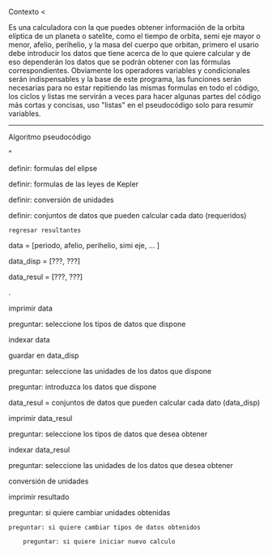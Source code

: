 Contexto <

Es una calculadora con la que puedes obtener información de la orbita elíptica de un planeta o satelite, como el tiempo de orbita, semi eje mayor o menor, afelio, perihelio, y la masa del cuerpo que orbitan, primero el usario debe introducir los datos que tiene acerca de lo que quiere calcular y de eso dependerán los datos que se podrán obtener con las fórmulas correspondientes. Obviamente los operadores variables y condicionales serán indispensables y la base de este programa, las funciones serán necesarias para no estar repitiendo las mismas formulas en todo el código, los ciclos y listas me servirán a veces para hacer algunas partes del código más cortas y concisas, uso "listas" en el pseudocódigo solo para resumir variables.

------------------------

Algoritmo pseudocódigo

^

definir: formulas del elipse

definir: formulas de las leyes de Kepler

definir: conversión de unidades

definir: conjuntos de datos que pueden calcular cada dato (requeridos)
    
    regresar resultantes
    
data = [periodo, afelio, perihelio, simi eje, ... ]

data_disp = [???, ???]

data_resul = [???, ???]

.

imprimir data

preguntar: seleccione los tipos de datos que dispone

indexar data

guardar en data_disp

preguntar: seleccione las unidades de los datos que dispone

preguntar: introduzca los datos que dispone

data_resul = conjuntos de datos que pueden calcular cada dato (data_disp)

imprimir data_resul
   
preguntar: seleccione los tipos de datos que desea obtener

indexar data_resul

preguntar: seleccione las unidades de los datos que desea obtener

conversión de unidades

imprimir resultado

preguntar: si quiere cambiar unidades obtenidas

    preguntar: si quiere cambiar tipos de datos obtenidos
    
        preguntar: si quiere iniciar nuevo calculo


